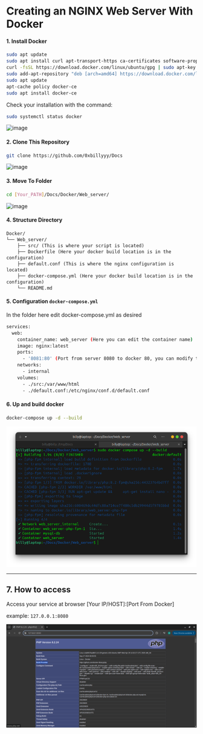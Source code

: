 # Creating an NGINX Web Server With Docker

#### 1. Install Docker

```bash
sudo apt update
sudo apt install curl apt-transport-https ca-certificates software-properties-common
curl -fsSL https://download.docker.com/linux/ubuntu/gpg | sudo apt-key add -
sudo add-apt-repository "deb [arch=amd64] https://download.docker.com/linux/ubuntu focal stable"
sudo apt update
apt-cache policy docker-ce
sudo apt install docker-ce

```

Check your installation with the command:

```bash
sudo systemctl status docker
```
![image](https://github.com/user-attachments/assets/8f140ad6-9cbe-42a3-82c4-1fbc8b12587b)


#### 2. Clone This Repository

```bash
git clone https://github.com/0xbillyyy/Docs
```
![image](https://github.com/user-attachments/assets/550d6f47-ed12-426b-8233-d3a9c93269ec)

#### 3. Move To Folder

```bash
cd [Your_PATH]/Docs/Docker/Web_server/
```
![image](https://github.com/user-attachments/assets/44bce812-693f-4146-8cb4-6ec388124159)

#### 4. Structure Directory

```
Docker/
└── Web_server/
    ├── src/ (This is where your script is located)
    ├── Dockerfile (Here your docker build location is in the configuration)
    ├── default.conf (This is where the nginx configuration is located)
    ├── docker-compose.yml (Here your docker build location is in the configuration)
    └── README.md
```

#### 5.  Configuration `docker-compose.yml`

In the folder here edit docker-compose.yml as desired

```bash
services:
  web:
    container_name: web_server (Here you can edit the container name)
    image: nginx:latest
    ports:
      - '8081:80' (Port from server 8080 to docker 80, you can modify the port from)
    networks:
      - internal
    volumes:
      - ./src:/var/www/html
      - ./default.conf:/etc/nginx/conf.d/default.conf
```

#### 6. Up and build docker

```bash
docker-compose up -d --build
```

![1728989690440](image/README/1728989690440.png)

---

## 7. How to access

Access your service at browser [Your IP/HOST]:[Port From Docker]

example: `127.0.0.1:8080`

![1728989795359](image/README/1728989795359.png)
